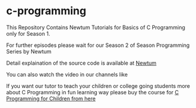 # c-programming
This Repository Contains Newtum Tutorials for Basics of C Programming only for Season 1. 

For further episodes please wait for our Season 2 of Season Programming Series by Newtum

Detail explaination of the source code is available at [Newtum](https://blog.newtum.com/courses/programming-language/c-programming/)

You can also watch the video in our  channels like 

If you want our tutor to teach your children or college going students more about C Programming in fun learning way please buy the course for [C Programming for Children from here](https://newtum.com)
